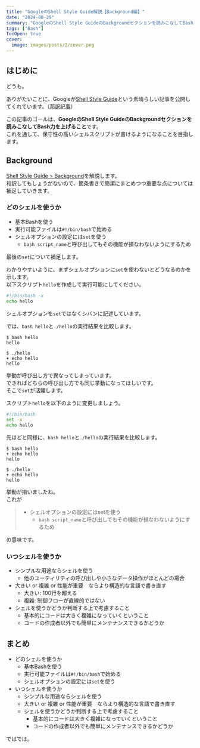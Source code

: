 ```yaml
---
title: "GoogleのShell Style Guide解説【Background編】"
date: "2024-08-29"
summary: "GoogleのShell Style GuideのBackgroundセクションを読みこなしてBash力を上げようというお話"
tags: ["Bash"]
TocOpen: true
cover:
  image: images/posts/2/cover.png
---
```


## はじめに

どうも。

ありがたいことに、Googleが[Shell Style Guide](https://google.github.io/styleguide/shellguide.html)という素晴らしい記事を公開してくれています。（[邦訳記事](https://qiita.com/yabeenico/items/72b904d4bb0b6d732a86)）

この記事のゴールは、**GoogleのShell Style GuideのBackgroundセクションを読みこなしてBash力を上げること**です。  
これを通して、保守性の高いシェルスクリプトが書けるようになることを目指します。

## Background

[Shell Style Guide > Background](https://google.github.io/styleguide/shellguide.html#s1-background)を解説します。  
和訳してもしょうがないので、箇条書きで簡潔にまとめつつ重要な点については補足していきます。

### どのシェルを使うか

- 基本Bashを使う
- 実行可能ファイルは`#!/bin/bash`で始める
- シェルオプションの設定には`set`を使う
  - `bash script_name`と呼び出してもその機能が損なわないようにするため

最後の`set`について補足します。

わかりやすいように、まずシェルオプションに`set`を使わないとどうなるのかを示します。  
以下スクリプト`hello`を作成して実行可能にしてください。

```sh {linenos=true}
#!/bin/bash -x
echo hello
```

シェルオプションを`set`ではなくシバンに記述しています。

では、`bash hello`と`./hello`の実行結果を比較します。

```
$ bash hello
hello

$ ./hello
+ echo hello
hello
```

挙動が呼び出し方で異なってしまっています。  
できればどちらの呼び出し方でも同じ挙動になってほしいです。  
そこで`set`が活躍します。

スクリプト`hello`を以下のように変更しましょう。

```sh {linenos=true}
#!/bin/bash
set -x
echo hello
```

先ほどと同様に、`bash hello`と`./hello`の実行結果を比較します。

```
$ bash hello
+ echo hello
hello

$ ./hello
+ echo hello
hello
```

挙動が揃いましたね。  
これが

> - シェルオプションの設定にはsetを使う
>   - `bash script_name`と呼び出してもその機能が損なわないようにするため

の意味です。

### いつシェルを使うか

- シンプルな用途ならシェルを使う
  - 他のユーティリティの呼び出しや小さなデータ操作がほとんどの場合
- 大きい or 複雑 or 性能が重要　ならより構造的な言語で書き直す
  - 大きい: 100行を超える
  - 複雑: 制御フローが直線的ではない
- シェルを使うかどうか判断する上で考慮すること
  - 基本的にコードは大きく複雑になっていくということ
  - コードの作成者以外でも簡単にメンテナンスできるかどうか

## まとめ

- どのシェルを使うか
  - 基本Bashを使う
  - 実行可能ファイルは`#!/bin/bash`で始める
  - シェルオプションの設定には`set`を使う
- いつシェルを使うか
  - シンプルな用途ならシェルを使う
  - 大きい or 複雑 or 性能が重要　ならより構造的な言語で書き直す
  - シェルを使うかどうか判断する上で考慮すること
    - 基本的にコードは大きく複雑になっていくということ
    - コードの作成者以外でも簡単にメンテナンスできるかどうか

ではでは。
